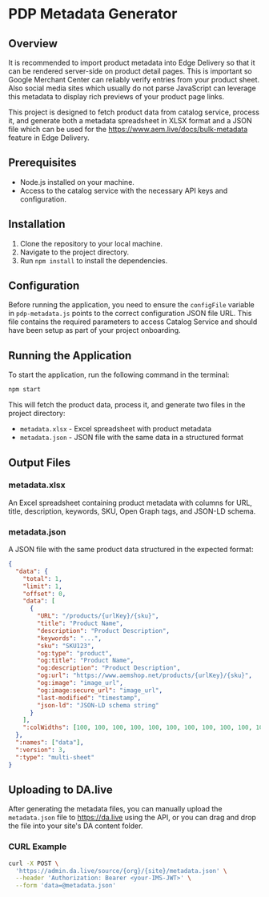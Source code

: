 # PDP Metadata Generator

## Overview

It is recommended to import product metadata into Edge Delivery so that it can be rendered server-side on product detail pages.
This is important so Google Merchant Center can reliably verify entries from your product sheet.
Also social media sites which usually do not parse JavaScript can leverage this metadata to display rich previews of your product page links.

This project is designed to fetch product data from catalog service, process it, and generate both a metadata spreadsheet in XLSX format and a JSON file which can be used for the <https://www.aem.live/docs/bulk-metadata> feature in Edge Delivery.

## Prerequisites

- Node.js installed on your machine.
- Access to the catalog service with the necessary API keys and configuration.

## Installation

1. Clone the repository to your local machine.
2. Navigate to the project directory.
3. Run `npm install` to install the dependencies.

## Configuration

Before running the application, you need to ensure the `configFile` variable in `pdp-metadata.js` points to the correct configuration JSON file URL. This file contains the required parameters to access Catalog Service and should have been setup as part of your project onboarding.

## Running the Application

To start the application, run the following command in the terminal:

```bash
npm start
```

This will fetch the product data, process it, and generate two files in the project directory:

- `metadata.xlsx` - Excel spreadsheet with product metadata
- `metadata.json` - JSON file with the same data in a structured format

## Output Files

### metadata.xlsx

An Excel spreadsheet containing product metadata with columns for URL, title, description, keywords, SKU, Open Graph tags, and JSON-LD schema.

### metadata.json

A JSON file with the same product data structured in the expected format:

```json
{
  "data": {
    "total": 1,
    "limit": 1,
    "offset": 0,
    "data": [
      {
        "URL": "/products/{urlKey}/{sku}",
        "title": "Product Name",
        "description": "Product Description",
        "keywords": "...",
        "sku": "SKU123",
        "og:type": "product",
        "og:title": "Product Name",
        "og:description": "Product Description",
        "og:url": "https://www.aemshop.net/products/{urlKey}/{sku}",
        "og:image": "image_url",
        "og:image:secure_url": "image_url",
        "last-modified": "timestamp",
        "json-ld": "JSON-LD schema string"
      }
    ],
    ":colWidths": [100, 100, 100, 100, 100, 100, 100, 100, 100, 100, 100, 100, 100]
  },
  ":names": ["data"],
  ":version": 3,
  ":type": "multi-sheet"
}
```

## Uploading to DA.live

After generating the metadata files, you can manually upload the `metadata.json` file to <https://da.live> using the API, or you can drag and drop the file into your site's DA content folder.

### CURL Example

```bash
curl -X POST \
  'https://admin.da.live/source/{org}/{site}/metadata.json' \
  --header 'Authorization: Bearer <your-IMS-JWT>' \
  --form 'data=@metadata.json'
```
